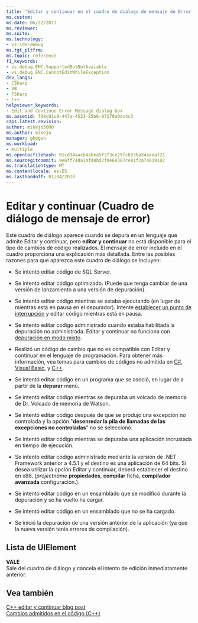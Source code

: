 ```yaml
---
title: "Editar y continuar en el cuadro de diálogo de mensaje de Error | Documentos de Microsoft"
ms.custom: 
ms.date: 06/22/2017
ms.reviewer: 
ms.suite: 
ms.technology:
- vs-ide-debug
ms.tgt_pltfrm: 
ms.topic: reference
f1_keywords:
- vs.debug.ENC.SupportedButNotAvaiable
- vs.debug.ENC.CannotEditWhileException
dev_langs:
- CSharp
- VB
- FSharp
- C++
helpviewer_keywords:
- Edit and Continue Error Message dialog box
ms.assetid: f98c91c0-447a-4533-85b6-87170a0dc4c3
caps.latest.revision: 
author: mikejo5000
ms.author: mikejo
manager: ghogen
ms.workload:
- multiple
ms.openlocfilehash: 01cd34aacb4abea5f2f3ce29fcb53ba34aaeaf21
ms.sourcegitcommit: 9e6ff74da1afd8bd2f0e69387ce81f2a74619182
ms.translationtype: MT
ms.contentlocale: es-ES
ms.lasthandoff: 01/04/2018
---
```

# <a name="edit-and-continue-error-message-dialog-box"></a>Editar y continuar (Cuadro de diálogo de mensaje de error)
Este cuadro de diálogo aparece cuando se depura en un lenguaje que admite Editar y continuar, pero **editar y continuar** no está disponible para el tipo de cambios de código realizados. El mensaje de error incluido en el cuadro proporciona una explicación más detallada. Entre las posibles razones para que aparezca este cuadro de diálogo se incluyen:  

-   Se intentó editar código de SQL Server.

-   Se intentó editar código optimizado. (Puede que tenga cambiar de una versión de lanzamiento a una versión de depuración).

-   Se intentó editar código mientras se estaba ejecutando (en lugar de mientras está en pausa en el depurador). Intente [establecer un punto de interrupción](../debugger/using-breakpoints.md) y editar código mientras está en pausa.

-   Se intentó editar código administrado cuando estaba habilitada la depuración no administrada. Editar y continuar no funciona con [depuración en modo mixto](../debugger/how-to-debug-in-mixed-mode.md).

-   Realizó un código de cambio que no es compatible con Editar y continuar en el lenguaje de programación. Para obtener más información, vea temas para cambios de códigos no admitida en [C#](../debugger/supported-code-changes-csharp.md), [Visual Basic](../debugger/unsupported-edits-in-visual-basic-edit-and-continue.md), y [C++](../debugger/supported-code-changes-cpp.md).
  
-   Se intentó editar código en un programa que se asoció, en lugar de a partir de la **depurar** menú.  
  
-   Se intentó editar código mientras se depuraba un volcado de memoria de Dr. Volcado de memoria de Watson.  
  
-   Se intentó editar código después de que se produjo una excepción no controlada y la opción "**desenredar la pila de llamadas de las excepciones no controladas**" no se seleccionó.  
  
-   Se intentó editar código mientras se depuraba una aplicación incrustada en tiempo de ejecución.
  
-   Se intentó editar código administrado mediante la versión de .NET Framework anterior a 4.5.1 y el destino es una aplicación de 64 bits. Si desea utilizar la opción Editar y continuar, deberá establecer el destino en x86. (*projectname* **propiedades**, **compilar** ficha, **compilador avanzada** configuración.).  
  
-   Se intentó editar código en un ensamblado que se modificó durante la depuración y se ha vuelto ha cargar.  
  
-   Se intentó editar código en un ensamblado que no se ha cargado.  
  
-   Se inició la depuración de una versión anterior de la aplicación (ya que la nueva versión tenía errores de compilación).
  
## <a name="uielement-list"></a>Lista de UIElement  
 **VALE**  
 Sale del cuadro de diálogo y cancela el intento de edición inmediatamente anterior.  
  
## <a name="see-also"></a>Vea también  
 [C++ editar y continuar blog post](https://blogs.msdn.microsoft.com/vcblog/2016/07/01/c-edit-and-continue-in-visual-studio-2015-update-3/)  
 [Cambios admitidos en el código (C++)](../debugger/supported-code-changes-cpp.md)